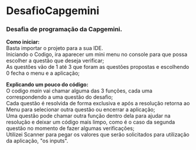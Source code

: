 # DesafioCapgemini
### Desafia de programação da Capgemini.

**Como iniciar:**<br/>
Basta importar o projeto para a sua IDE.<br/>
Iniciando o Codigo, ira aparecer um mini menu no console para que possa escolher a questão que deseja verificar;<br/>
As questões vão de 1 até 3 que foram as questões propostas e escolhendo 0 fecha o menu e a aplicação;<p>

**Explicando um pouco do código:**<br/>
O codigo *main* vai chamar alguma das 3 funções, cada uma correspondendo a uma questão do desafio;<br/>
Cada questão é resolvida de forma exclusiva e após a resolução retorna ao Menu para selecionar outra questão ou encerrar a aplicação;<br/>
Uma questão pode chamar outra função dentro dela para ajudar na resolução e deixar um código mais limpo, como é o caso da segunda questão no momento de fazer algumas verificações;<br/>
Utilizei Scanner para pegar os valores que serão solicitados para utilização da aplicação, "os inputs".<br/>

